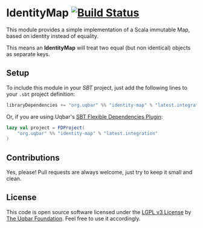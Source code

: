 IdentityMap [![Build Status](https://travis-ci.org/uqbar-project/identity-map.svg?branch=master)](https://travis-ci.org/uqbar-project/identity-map)
===========

This module provides a simple implementation of a Scala immutable Map, based on identity instead of equality.

This means an **IdentityMap** will treat two equal (but non identical) objects as separate keys.

Setup
-----

To include this module in your *SBT* project, just add the following lines to your `.sbt` project definition:

```scala
libraryDependencies += "org.uqbar" %% "identity-map" % "latest.integration"
```

Or, if you are using Uqbar's [SBT Flexible Dependencies Plugin](https://github.com/uqbar-project/sbt-flexible-dependencies-plugin):

```scala
lazy val project = FDProject(
	"org.uqbar" %% "identity-map" % "latest.integration"
)
```

Contributions
-------------

Yes, please! Pull requests are always welcome, just try to keep it small and clean.

License
-------

This code is open source software licensed under the [LGPL v3 License](https://www.gnu.org/licenses/lgpl.html) by [The Uqbar Foundation](http://www.uqbar-project.org/). Feel free to use it accordingly.